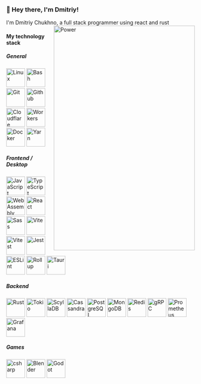 <h3>💜 Hey there, I'm Dmitriy!</h3>
I'm Dmitriy Chukhno, a full stack programmer using react and rust

<img align="right" width="377px" height="600px" src="https://github.com/dmitr1sdae/dmitr1sdae/assets/169852179/9e1f534e-e046-46b2-a6a6-5188ae49ce79" alt="Power">

<div align="left">
  <h4>My technology stack</h4>
  <h5>General</h5>
  <div>
    <a href="https://www.kernel.org"><img width="50px" src="https://github.com/dmitr1sdae/dmitr1sdae/assets/169852179/e8d832e7-88f2-413e-b408-6b7ce6df1c92" alt="Linux" /></a>
    <a href="https://www.gnu.org/software/bash"><img width="50px" src="https://github.com/dmitr1sdae/dmitr1sdae/assets/169852179/9abea7b7-8cba-4539-875e-0f87f0d73fc6" alt="Bash" /></a>
    <a href="https://git-scm.com"><img width="50px" src="https://github.com/dmitr1sdae/dmitr1sdae/assets/169852179/4285a399-55b0-4621-8715-18b041d9212c" alt="Git" /></a>
    <a href="https://github.com"><img width="50px" src="https://github.com/dmitr1sdae/dmitr1sdae/assets/169852179/f8222df2-091f-4ee3-83da-d264001a0eb4" alt="Github" /></a>
    <a href="https://www.cloudflare.com"><img width="50px" src="https://github.com/dmitr1sdae/dmitr1sdae/assets/169852179/db380d93-686c-4f1b-83f1-803247575a89" alt="Cloudflare" /></a>
    <a href="https://workers.cloudflare.com"><img width="50px" src="https://github.com/dmitr1sdae/dmitr1sdae/assets/169852179/b31113b2-15e0-445d-aae0-3caa00090873" alt="Workers" /></a>
    <a href="https://www.docker.com"><img width="50px" src="https://github.com/dmitr1sdae/dmitr1sdae/assets/169852179/f5c3aa94-0943-4dc9-a73f-c8cf57cdac14" alt="Docker" /></a>
    <a href="https://yarnpkg.com"><img width="50px" src="https://github.com/dmitr1sdae/dmitr1sdae/assets/169852179/19115a6e-ebf1-4135-9905-96cbd1e544d5" alt="Yarn" /></a>
  </div>
  
  <h5>Frontend / Desktop</h5>
  <div>
    <a href="https://developer.mozilla.org/docs/Web/JavaScript"><img width="50px" src="https://github.com/dmitr1sdae/dmitr1sdae/assets/169852179/8e11b083-60ea-47d6-b7c7-74e7029ed820" alt="JavaScript" /></a>
    <a href="https://www.typescriptlang.org"><img width="50px" src="https://github.com/dmitr1sdae/dmitr1sdae/assets/169852179/d391c887-0e78-4c6c-9df4-13867500a4ae" alt="TypeScript" /></a>
    <a href="https://webassembly.org"><img width="50px" src="https://github.com/dmitr1sdae/dmitr1sdae/assets/169852179/70659b97-2c70-4094-980a-a8e509a1dee3" alt="WebAssembly" /></a>
    <a href="https://react.dev"><img width="50px" src="https://github.com/dmitr1sdae/dmitr1sdae/assets/169852179/d510663c-d20a-4621-8854-9a8c5a46d2ca" alt="React" /></a>
    <a href="https://sass-lang.com"><img width="50px" src="https://github.com/dmitr1sdae/dmitr1sdae/assets/169852179/ed5375ad-1327-408f-9c31-261b44b81b07" alt="Sass" /></a>
    <a href="https://vitejs.dev"><img width="50px" src="https://github.com/dmitr1sdae/dmitr1sdae/assets/169852179/cb89474e-2cf7-4974-a6d1-52fc72377d8b" alt="Vite" /></a>
    <a href="https://vitest.dev"><img width="50px" src="https://github.com/dmitr1sdae/dmitr1sdae/assets/169852179/3265343e-8e29-4d68-a00b-331f5f2f3cad" alt="Vitest" /></a>
    <a href="https://jestjs.io"><img width="50px" src="https://github.com/dmitr1sdae/dmitr1sdae/assets/169852179/34263e6f-0918-4bf2-a145-f689ebd64f2d" alt="Jest" /></a>
    <a href="https://eslint.org"><img width="50px" src="https://github.com/dmitr1sdae/dmitr1sdae/assets/169852179/e9ed7b61-6f14-4513-a153-ffb1fc50410f" alt="ESLint" /></a>
    <a href="https://rollupjs.org"><img width="50px" src="https://github.com/dmitr1sdae/dmitr1sdae/assets/169852179/1a3f2a7a-7537-48ad-86bc-ab289fda4327" alt="Rollup" /></a>
    <a href="https://tauri.app"><img width="50px" src="https://github.com/dmitr1sdae/dmitr1sdae/assets/169852179/95909064-fbba-4cf2-ba42-4e32e791767c" alt="Tauri" /></a>
  </div>
  
  <h5>Backend</h5>
  <div>
    <a href="https://www.rust-lang.org"><img width="50px" src="https://github.com/dmitr1sdae/dmitr1sdae/assets/169852179/cc18bcb0-5b5a-420b-8740-ad92f99d0bc6" alt="Rust" /></a>
    <a href="https://tokio.rs"><img width="50px" src="https://github.com/dmitr1sdae/dmitr1sdae/assets/169852179/174dbc63-6a74-44a7-809d-9d18be5dab5d" alt="Tokio" /></a>
    <a href="https://www.scylladb.com"><img width="50px" src="https://github.com/dmitr1sdae/dmitr1sdae/assets/169852179/5ea499ee-106c-446b-8c66-cf693431d7ca" alt="ScyllaDB" /></a>
    <a href="https://cassandra.apache.org"><img width="50px" src="https://github.com/dmitr1sdae/dmitr1sdae/assets/169852179/df52df73-ae7b-42bc-860f-24b227815ede" alt="Cassandra" /></a>
    <a href="https://www.postgresql.org"><img width="50px" src="https://github.com/dmitr1sdae/dmitr1sdae/assets/169852179/8ab32733-dac3-4b59-8992-87580973b0f2" alt="PostgreSQL" /></a>
    <a href="https://www.mongodb.com"><img width="50px" src="https://github.com/dmitr1sdae/dmitr1sdae/assets/169852179/32877780-e2c5-4832-bced-5e376bd152a3" alt="MongoDB" /></a>
    <a href="https://redis.io"><img width="50px" src="https://github.com/dmitr1sdae/dmitr1sdae/assets/169852179/d694b830-f656-402a-93bc-6b7950225054" alt="Redis" /></a>
    <a href="https://grpc.io"><img width="50px" src="https://github.com/dmitr1sdae/dmitr1sdae/assets/169852179/d2af4930-0df8-4a3b-84fc-3347cdff5887" alt="gRPC" /></a>
    <a href="https://prometheus.io"><img width="50px" src="https://github.com/dmitr1sdae/dmitr1sdae/assets/169852179/df45c8c9-c703-4e0e-9a9c-1df2e29b7c4e" alt="Prometheus" /></a>
    <a href="https://grafana.com"><img width="50px" src="https://github.com/dmitr1sdae/dmitr1sdae/assets/169852179/dfaf878c-0fef-4119-b461-cd49aaf4e101" alt="Grafana" /></a>
  </div>
  
  <h5>Games</h5>
    <a href="https://learn.microsoft.com/en-us/dotnet/csharp"><img width="50px" src="https://github.com/dmitr1sdae/dmitr1sdae/assets/169852179/8f03766b-43a7-4e91-99c1-a894b445c018" alt="csharp" /></a>
    <a href="https://www.blender.org"><img width="50px" src="https://github.com/dmitr1sdae/dmitr1sdae/assets/169852179/67d5f6b2-7b77-4ea6-a5c2-e634040e0e17" alt="Blender" /></a>
    <a href="https://godotengine.org"><img width="50px" src="https://github.com/dmitr1sdae/dmitr1sdae/assets/169852179/94aa1a02-0698-452d-90e7-810bc6cb0ea9" alt="Godot" /></a>
  </div>
</div>
